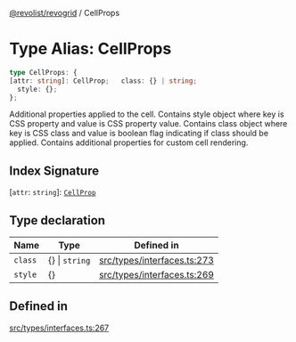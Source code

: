[@revolist/revogrid](README.md) / CellProps

# Type Alias: CellProps

```ts
type CellProps: {
[attr: string]: CellProp;   class: {} | string;
  style: {};
};
```

Additional properties applied to the cell.
Contains style object where key is CSS property and value is CSS property value.
Contains class object where key is CSS class and value is boolean flag indicating if class should be applied.
Contains additional properties for custom cell rendering.

## Index Signature

 \[`attr`: `string`\]: [`CellProp`](TypeAlias.CellProp.md)

## Type declaration

| Name | Type | Defined in |
| ------ | ------ | ------ |
| `class` | \{\} \| `string` | [src/types/interfaces.ts:273](https://github.com/revolist/revogrid/blob/179ef4790c9da8e1216f1005cb3571a276adbd08/src/types/interfaces.ts#L273) |
| `style` | \{\} | [src/types/interfaces.ts:269](https://github.com/revolist/revogrid/blob/179ef4790c9da8e1216f1005cb3571a276adbd08/src/types/interfaces.ts#L269) |

## Defined in

[src/types/interfaces.ts:267](https://github.com/revolist/revogrid/blob/179ef4790c9da8e1216f1005cb3571a276adbd08/src/types/interfaces.ts#L267)
